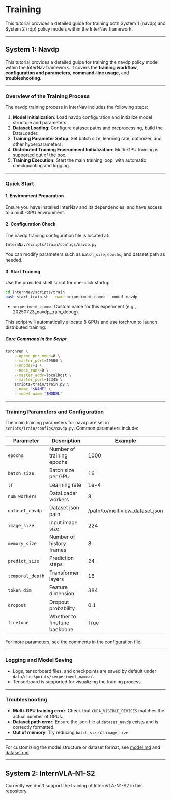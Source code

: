 # Training

This tutorial provides a detailed guide for training both System 1 (navdp) and System 2 (rdp) policy models within the InterNav framework.

---

## System 1: Navdp

<!-- navdp content start -->

This tutorial provides a detailed guide for training the navdp policy model within the InterNav framework. It covers the **training workflow**, **configuration and parameters**, **command-line usage**, and **troubleshooting**.

---

### Overview of the Training Process

The navdp training process in InterNav includes the following steps:

1. **Model Initialization**: Load navdp configuration and initialize model structure and parameters.
2. **Dataset Loading**: Configure dataset paths and preprocessing, build the DataLoader.
3. **Training Parameter Setup**: Set batch size, learning rate, optimizer, and other hyperparameters.
4. **Distributed Training Environment Initialization**: Multi-GPU training is supported out of the box.
5. **Training Execution**: Start the main training loop, with automatic checkpointing and logging.

---

### Quick Start

#### 1. Environment Preparation

Ensure you have installed InterNav and its dependencies, and have access to a multi-GPU environment.

#### 2. Configuration Check

The navdp training configuration file is located at:

```bash
InternNav/scripts/train/configs/navdp.py
```

You can modify parameters such as `batch_size`, `epochs`, and dataset path as needed.

#### 3. Start Training

Use the provided shell script for one-click startup:

```bash
cd InternNav/scripts/train
bash start_train.sh --name <experiment_name> --model navdp
```

- `<experiment_name>`: Custom name for this experiment (e.g., 20250723_navdp_train_debug).

This script will automatically allocate 8 GPUs and use torchrun to launch distributed training.

##### Core Command in the Script

```bash
torchrun \
    --nproc_per_node=8 \
    --master_port=29500 \
    --nnodes=1 \
    --node_rank=0 \
    --master_addr=localhost \
    --master_port=12345 \
    scripts/train/train.py \
    --name "$NAME" \
    --model-name "$MODEL"
```

---

### Training Parameters and Configuration

The main training parameters for navdp are set in `scripts/train/configs/navdp.py`. Common parameters include:

| Parameter         | Description                | Example |
|-------------------|---------------------------|---------|
| `epochs`          | Number of training epochs  | 1000    |
| `batch_size`      | Batch size per GPU         | 16      |
| `lr`              | Learning rate              | 1e-4    |
| `num_workers`     | DataLoader workers         | 8       |
| `dataset_navdp`   | Dataset json path          | /path/to/multiview_dataset.json |
| `image_size`      | Input image size           | 224     |
| `memory_size`     | Number of history frames   | 8       |
| `predict_size`    | Prediction steps           | 24      |
| `temporal_depth`  | Transformer layers         | 16      |
| `token_dim`       | Feature dimension          | 384     |
| `dropout`         | Dropout probability        | 0.1     |
| `finetune`        | Whether to finetune backbone | True |

For more parameters, see the comments in the configuration file.

---

### Logging and Model Saving

- Logs, tensorboard files, and checkpoints are saved by default under `data/checkpoints/<experiment_name>/`.
- Tensorboard is supported for visualizing the training process.

---

### Troubleshooting

- **Multi-GPU training error**: Check that `CUDA_VISIBLE_DEVICES` matches the actual number of GPUs.
- **Dataset path error**: Ensure the json file at `dataset_navdp` exists and is correctly formatted.
- **Out of memory**: Try reducing `batch_size` or `image_size`.

---

For customizing the model structure or dataset format, see [model.md](./model.md) and [dataset.md](./dataset.md).

<!-- navdp content end -->

---

## System 2: InternVLA-N1-S2

Currently we don't support the training of InternVLA-N1-S2 in this repository.
